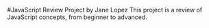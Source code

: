 #JavaScript Review Project by Jane Lopez
This project is a review of JavaScript concepts, from beginner to advanced.
